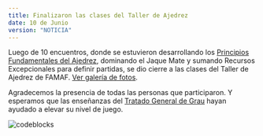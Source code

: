 ```yaml
---
title: Finalizaron las clases del Taller de Ajedrez 
date: 10 de Junio
version: "NOTICIA"
---
```


Luego de 10 encuentros, donde se estuvieron desarrollando los [Principios Fundamentales del Ajedrez](https://www.youtube.com/playlist?list=PLLswL1pDm9Izw20Gsf6ycksHq3MQgNwjK), dominando el Jaque Mate y sumando Recursos Excepcionales para definir partidas, se dio cierre a las clases del Taller de Ajedrez de FAMAF. [Ver galería de fotos](https://drive.google.com/drive/folders/1h-KMtmys1Bm8oDB8-5JhSgRmwlJHnDlj?usp=sharing).

Agradecemos la presencia de todas las personas que participaron. Y esperamos que las enseñanzas del [Tratado General de Grau](https://drive.google.com/file/d/1LStmiLqdQ_GlI9Hli4cIZiNCodPhDah4/view?usp=sharing) hayan ayudado a elevar su nivel de juego.

![codeblocks](/clases.png)

